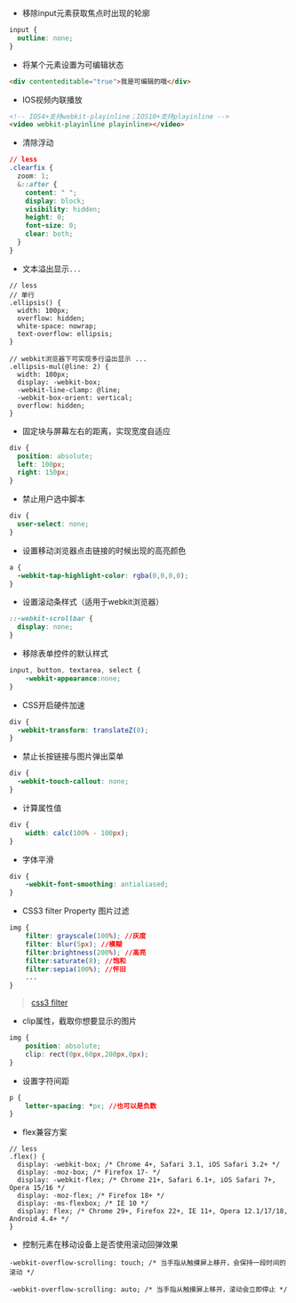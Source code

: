 * 移除input元素获取焦点时出现的轮廓
```css
input {
  outline: none;
}
```

* 将某个元素设置为可编辑状态
```html
<div contenteditable="true">我是可编辑的哦</div>
```

* IOS视频内联播放
```html
<!-- IOS4+支持webkit-playinline；IOS10+支持playinline -->
<video webkit-playinline playinline></video>
```

* 清除浮动
```css
// less
.clearfix {
  zoom: 1;
  &::after {
    content: " ";
    display: block;
    visibility: hidden;
    height: 0;
    font-size: 0;
    clear: both;
  }
}
```

* 文本溢出显示`...`   

```less
// less
// 单行
.ellipsis() {
  width: 100px;
  overflow: hidden;
  white-space: nowrap;
  text-overflow: ellipsis;
}

// webkit浏览器下可实现多行溢出显示 ...
.ellipsis-mul(@line: 2) {
  width: 100px;
  display: -webkit-box;
  -webkit-line-clamp: @line;
  -webkit-box-orient: vertical;
  overflow: hidden;
}
```

* 固定块与屏幕左右的距离，实现宽度自适应
```css
div {
  position: absolute;
  left: 100px;
  right: 150px;
}
```

* 禁止用户选中脚本
```css
div {
  user-select: none;
}
```

* 设置移动浏览器点击链接的时候出现的高亮颜色
```css
a {
  -webkit-tap-highlight-color: rgba(0,0,0,0);
}
```

* 设置滚动条样式（适用于webkit浏览器）
```css
::-webkit-scrollbar {
  display: none;
}
```

* 移除表单控件的默认样式
```css
input, button, textarea, select {
    -webkit-appearance:none;
}
```

* CSS开启硬件加速
```css
div {
  -webkit-transform: translateZ(0);
}
```

* 禁止长按链接与图片弹出菜单
```css
div {
  -webkit-touch-callout: none;
}
```

* 计算属性值
```css
div {
    width: calc(100% - 100px);
}
```

* 字体平滑
```css
div {
    -webkit-font-smoothing: antialiased;
}
```

* CSS3 filter Property 图片过滤
```css
img {
    filter: grayscale(100%); //灰度
    filter: blur(5px); //模糊
    filter:brightness(200%); //高亮
    filter:saturate(8); //饱和
    filter:sepia(100%); //怀旧
    ...
}
```
> [css3 filter](https://www.w3schools.com/cssref/css3_pr_filter.asp)

* clip属性，截取你想要显示的图片
```css
img {
    position: absolute;
    clip: rect(0px,60px,200px,0px);
}
```

* 设置字符间距
```css
p {
    letter-spacing: *px; //也可以是负数
}
```

* flex兼容方案
```less
// less
.flex() {
  display: -webkit-box; /* Chrome 4+, Safari 3.1, iOS Safari 3.2+ */
  display: -moz-box; /* Firefox 17- */
  display: -webkit-flex; /* Chrome 21+, Safari 6.1+, iOS Safari 7+, Opera 15/16 */
  display: -moz-flex; /* Firefox 18+ */
  display: -ms-flexbox; /* IE 10 */
  display: flex; /* Chrome 29+, Firefox 22+, IE 11+, Opera 12.1/17/18, Android 4.4+ */
}
```

* 控制元素在移动设备上是否使用滚动回弹效果
```
-webkit-overflow-scrolling: touch; /* 当手指从触摸屏上移开，会保持一段时间的滚动 */

-webkit-overflow-scrolling: auto; /* 当手指从触摸屏上移开，滚动会立即停止 */
```
